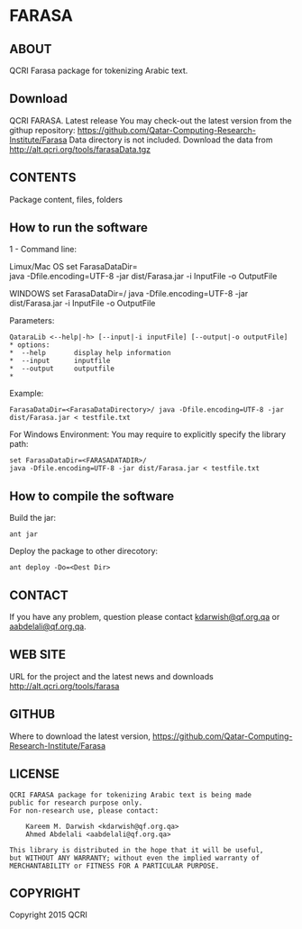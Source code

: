 FARASA
=============

ABOUT
--------------------------
QCRI Farasa package for tokenizing Arabic text.


Download
---------

QCRI FARASA. Latest release
You may check-out the latest version from the githup repository: https://github.com/Qatar-Computing-Research-Institute/Farasa
Data directory is not included. Download the data from http://alt.qcri.org/tools/farasaData.tgz 


CONTENTS
--------------------------
Package content, files, folders

 
How to run the software
------------------------
1 - Command line:

Limux/Mac OS
	set FarasaDataDir=<FarasaData>\
	java -Dfile.encoding=UTF-8 -jar dist/Farasa.jar -i InputFile -o OutputFile

WINDOWS
	set FarasaDataDir=<FARASADATADIR>/
	java -Dfile.encoding=UTF-8 -jar dist/Farasa.jar -i InputFile -o OutputFile


Parameters:

	QataraLib <--help|-h> [--input|-i inputFile] [--output|-o outputFile]
	* options: 
 	*  --help		display help information
 	*  --input		inputfile
 	*  --output     outputfile
 	* 

Example:

	FarasaDataDir=<FarasaDataDirectory>/ java -Dfile.encoding=UTF-8 -jar dist/Farasa.jar < testfile.txt
	
For Windows Environment: You may require to explicitly specify the library path:

	set FarasaDataDir=<FARASADATADIR>/
	java -Dfile.encoding=UTF-8 -jar dist/Farasa.jar < testfile.txt


How to compile the software
----------------------------
Build the jar:
 
	ant jar
	
Deploy the package to other direcotory:

	ant deploy -Do=<Dest Dir>


CONTACT
--------------------------
If you have any problem, question please contact kdarwish@qf.org.qa or aabdelali@qf.org.qa.

WEB SITE
---------------------------
URL for the project  and the latest news  and downloads
	http://alt.qcri.org/tools/farasa

GITHUB
---------------------------
Where to download the latest version, 
	https://github.com/Qatar-Computing-Research-Institute/Farasa


LICENSE
------------
    QCRI FARASA package for tokenizing Arabic text is being made 
    public for research purpose only. 
    For non-research use, please contact:
    
        Kareem M. Darwish <kdarwish@qf.org.qa>
        Ahmed Abdelali <aabdelali@qf.org.qa>
    
    This library is distributed in the hope that it will be useful,
    but WITHOUT ANY WARRANTY; without even the implied warranty of
    MERCHANTABILITY or FITNESS FOR A PARTICULAR PURPOSE.  


COPYRIGHT
----------------------------
Copyright 2015 QCRI
